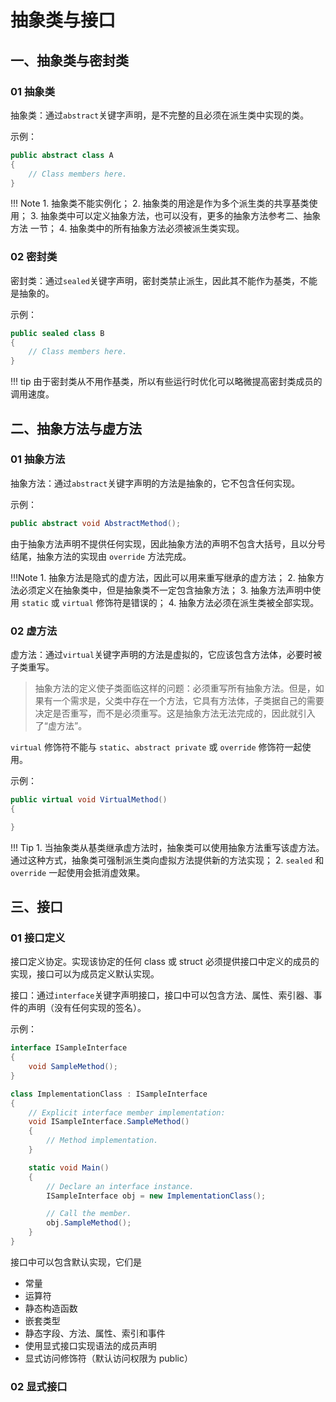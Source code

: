 # 抽象类与接口

## 一、抽象类与密封类

### 01 抽象类
抽象类：通过`abstract`关键字声明，是不完整的且必须在派生类中实现的类。

示例：
```csharp title="抽象类示例"
public abstract class A
{
    // Class members here.
}
```

!!! Note
	1. 抽象类不能实例化；
	2. 抽象类的用途是作为多个派生类的共享基类使用；
	3. 抽象类中可以定义抽象方法，也可以没有，更多的抽象方法参考二、抽象方法 一节；
	4. 抽象类中的所有抽象方法必须被派生类实现。

### 02 密封类
密封类：通过`sealed`关键字声明，密封类禁止派生，因此其不能作为基类，不能是抽象的。

示例：
```csharp title="密封类示例"
public sealed class B
{
    // Class members here.
}
```

!!! tip
	由于密封类从不用作基类，所以有些运行时优化可以略微提高密封类成员的调用速度。

## 二、抽象方法与虚方法
### 01 抽象方法
抽象方法：通过`abstract`关键字声明的方法是抽象的，它不包含任何实现。

示例：
```csharp title="抽象方法定义"
public abstract void AbstractMethod();
```

由于抽象方法声明不提供任何实现，因此抽象方法的声明不包含大括号，且以分号结尾，抽象方法的实现由 `override` 方法完成。

!!!Note
	1. 抽象方法是隐式的虚方法，因此可以用来重写继承的虚方法；
	2. 抽象方法必须定义在抽象类中，但是抽象类不一定包含抽象方法；
	3. 抽象方法声明中使用 `static` 或 `virtual` 修饰符是错误的；
	4. 抽象方法必须在派生类被全部实现。

### 02 虚方法
虚方法：通过`virtual`关键字声明的方法是虚拟的，它应该包含方法体，必要时被子类重写。

> 抽象方法的定义使子类面临这样的问题：必须重写所有抽象方法。但是，如果有一个需求是，父类中存在一个方法，它具有方法体，子类据自己的需要决定是否重写，而不是必须重写。这是抽象方法无法完成的，因此就引入了“虚方法”。

`virtual` 修饰符不能与 `static`、`abstract private` 或 `override` 修饰符一起使用。

示例：
```csharp title="虚方法的定义"
public virtual void VirtualMethod()
{

}
```

!!! Tip
	1. 当抽象类从基类继承虚方法时，抽象类可以使用抽象方法重写该虚方法。通过这种方式，抽象类可强制派生类向虚拟方法提供新的方法实现；
	2. `sealed` 和 `override` 一起使用会抵消虚效果。

## 三、接口
### 01 接口定义
接口定义协定。实现该协定的任何 class 或 struct 必须提供接口中定义的成员的实现，接口可以为成员定义默认实现。

接口：通过`interface`关键字声明接口，接口中可以包含方法、属性、索引器、事件的声明（没有任何实现的签名）。

示例：
```csharp title="接口的定义"
interface ISampleInterface
{
    void SampleMethod();
}

class ImplementationClass : ISampleInterface
{
    // Explicit interface member implementation:
    void ISampleInterface.SampleMethod()
    {
        // Method implementation.
    }

    static void Main()
    {
        // Declare an interface instance.
        ISampleInterface obj = new ImplementationClass();

        // Call the member.
        obj.SampleMethod();
    }
}
```

接口中可以包含默认实现，它们是
- 常量
- 运算符
- 静态构造函数
-  嵌套类型
-  静态字段、方法、属性、索引和事件
-  使用显式接口实现语法的成员声明
-  显式访问修饰符（默认访问权限为 public）


### 02 显式接口